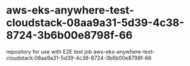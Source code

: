 # aws-eks-anywhere-test-cloudstack-08aa9a31-5d39-4c38-8724-3b6b00e8798f-66
repository for use with E2E test job aws-eks-anywhere-test-cloudstack:08aa9a31-5d39-4c38-8724-3b6b00e8798f-66
